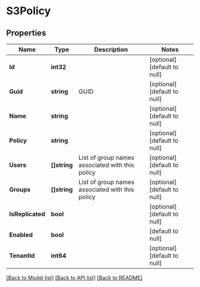 # S3Policy

## Properties
Name | Type | Description | Notes
------------ | ------------- | ------------- | -------------
**Id** | **int32** |  | [optional] [default to null]
**Guid** | **string** | GUID | [optional] [default to null]
**Name** | **string** |  | [optional] [default to null]
**Policy** | **string** |  | [optional] [default to null]
**Users** | **[]string** | List of group names associated with this policy | [optional] [default to null]
**Groups** | **[]string** | List of group names associated with this policy | [optional] [default to null]
**IsReplicated** | **bool** |  | [optional] [default to null]
**Enabled** | **bool** |  | [default to null]
**TenantId** | **int64** |  | [optional] [default to null]

[[Back to Model list]](../README.md#documentation-for-models) [[Back to API list]](../README.md#documentation-for-api-endpoints) [[Back to README]](../README.md)

